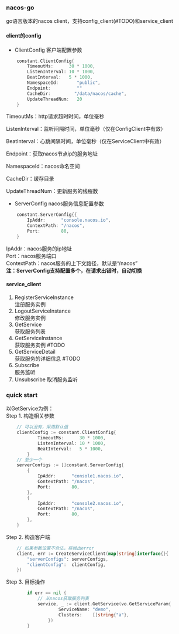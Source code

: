 ### nacos-go
go语言版本的nacos client，支持config_client(#TODO)和service_client

#### client的config
- ClientConfig 客户端配置参数  
```go
    constant.ClientConfig{
		TimeoutMs:      30 * 1000,
		ListenInterval: 10 * 1000,
		BeatInterval:   5 * 1000,
        NamespaceId:       "public",
        Endpoint:          ""
        CacheDir:         "/data/nacos/cache",
        UpdateThreadNum:   20
	}
```
TimeoutMs：http请求超时时间，单位毫秒
  
ListenInterval：监听间隔时间，单位毫秒（仅在ConfigClient中有效） 
 
BeatInterval：心跳间隔时间，单位毫秒（仅在ServiceClient中有效）

Endpoint：获取nacos节点ip的服务地址

NamespaceId：nacos命名空间

CacheDir：缓存目录

UpdateThreadNum：更新服务的线程数


- ServerConfig nacos服务信息配置参数
```go
    constant.ServerConfig{{
		IpAddr:      "console.nacos.io",
		ContextPath: "/nacos",
		Port:        80,
	}
```
IpAddr：nacos服务的ip地址  
Port：nacos服务端口  
ContextPath：nacos服务的上下文路径，默认是“/nacos”  
<b>注：ServerConfig支持配置多个，在请求出错时，自动切换</b>


#### service_client
1. RegisterServiceInstance  
注册服务实例  
2. LogoutServiceInstance  
修改服务实例  
3. GetService  
获取服务列表  
4. GetServiceInstance  
获取服务实例  #TODO
5. GetServiceDetail  
获取服务的详细信息 #TODO 
6. Subscribe  
服务监听
7. Unsubscribe
取消服务监听

### quick start
以GetService为例：  
Step 1. 构造相关参数  
```go
    // 可以没有，采用默认值
    clientConfig := constant.ClientConfig{
    		TimeoutMs:      30 * 1000,
    		ListenInterval: 10 * 1000,
    		BeatInterval:   5 * 1000,
    	} 
    // 至少一个
    serverConfigs := []constant.ServerConfig{
    	{
    	    IpAddr:      "console1.nacos.io",
    	    ContextPath: "/nacos",
    	    Port:        80,
        },
        {
            IpAddr:      "console2.nacos.io",
            ContextPath: "/nacos",
            Port:        80,
        },
    }
```
Step 2. 构造客户端
```go
    // 如果参数设置不合法，将抛出error
    client, err := CreateServiceClient(map[string]interface{}{
    	"serverConfigs": serverConfigs,
    	"clientConfig":  clientConfig,
    })
```
Step 3. 目标操作
```go
        if err == nil {
        	// 从nacos获取服务列表
    		service, _ := client.GetService(vo.GetServiceParam{
            		ServiceName: "demo",
            		Clusters:    []string{"a"},
            	})
    	}
```



